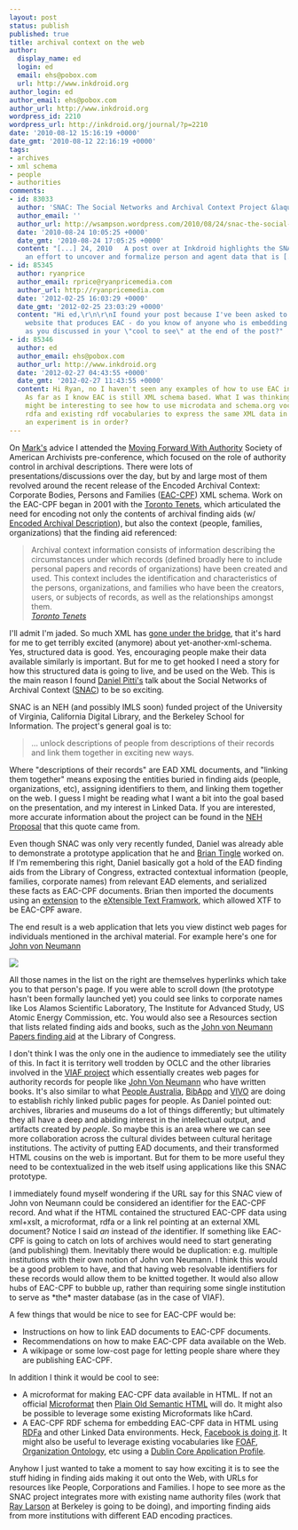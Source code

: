 ```yaml
---
layout: post
status: publish
published: true
title: archival context on the web
author:
  display_name: ed
  login: ed
  email: ehs@pobox.com
  url: http://www.inkdroid.org
author_login: ed
author_email: ehs@pobox.com
author_url: http://www.inkdroid.org
wordpress_id: 2210
wordpress_url: http://inkdroid.org/journal/?p=2210
date: '2010-08-12 15:16:19 +0000'
date_gmt: '2010-08-12 22:16:19 +0000'
tags:
- archives
- xml schema
- people
- authorities
comments:
- id: 83033
  author: 'SNAC: The Social Networks and Archival Context Project &laquo; Walker Sampson'
  author_email: ''
  author_url: http://wsampson.wordpress.com/2010/08/24/snac-the-social-networks-and-archival-context-project/
  date: '2010-08-24 10:05:25 +0000'
  date_gmt: '2010-08-24 17:05:25 +0000'
  content: "[...] 24, 2010   A post over at Inkdroid highlights the SNAC project,
    an effort to uncover and formalize person and agent data that is [...]"
- id: 85345
  author: ryanprice
  author_email: rprice@ryanpricemedia.com
  author_url: http://ryanpricemedia.com
  date: '2012-02-25 16:03:29 +0000'
  date_gmt: '2012-02-25 23:03:29 +0000'
  content: "Hi ed,\r\n\r\nI found your post because I've been asked to create an obituary
    website that produces EAC - do you know of anyone who is embedding EAC in HTML
    as you discussed in your \"cool to see\" at the end of the post?"
- id: 85346
  author: ed
  author_email: ehs@pobox.com
  author_url: http://www.inkdroid.org
  date: '2012-02-27 04:43:55 +0000'
  date_gmt: '2012-02-27 11:43:55 +0000'
  content: Hi Ryan, no I haven't seen any examples of how to use EAC in HTML...yet.
    As far as I know EAC is still XML schema based. What I was thinking is that it
    might be interesting to see how to use microdata and schema.org vocabularies or
    rdfa and existing rdf vocabularies to express the same XML data in HTML. Perhaps
    an experiment is in order?
---
```

<p>On <a href="http://matienzo.org/">Mark's</a> advice I attended the <a href="http://gslis.simmons.edu/blogs/jobs/2010/06/01/eac-cpf-moving-forward-with-authority-nara/">Moving Forward With Authority</a> Society of American Archivists pre-conference, which focused on the role of authority control in archival descriptions. There were lots of presentations/discussions over the day, but by and large most of them revolved around the recent release of the Encoded Archival Context: Corporate Bodies, Persons and Families (<a href="http://eac.staatsbibliothek-berlin.de/">EAC-CPF</a>) XML schema. Work on the EAC-CPF began in 2001 with the <a href="http://www.library.yale.edu/eac/torontotenets.htm">Toronto Tenets</a>, which articulated the need for encoding not only the contents of archival finding aids (w/ <a href="http://www.loc.gov/ead/">Encoded Archival Description</a>), but also the context (people, families, organizations) that the finding aid referenced:</p>
<blockquote><p>
Archival context information consists of information describing the circumstances under which records (defined broadly here to include personal papers and records of organizations) have been created and used.  This context includes the identification and characteristics of the persons, organizations, and families who have been the creators, users, or subjects of records, as well as the relationships amongst them.<br />
<em><a href="http://www.library.yale.edu/eac/torontotenets.htm">Toronto Tenets</a></em>
</p></blockquote>
<p>I'll admit I'm jaded. So much XML has <a href="http://www.dlib.indiana.edu/~jenlrile/metadatamap/">gone under the bridge</a>, that it's hard for me to get terribly excited (anymore) about yet-another-xml-schema. Yes, structured data is good. Yes, encouraging people make their data available similarly is important. But for me to get hooked I need a story for how this structured data is going to live, and be used on the Web. This is the main reason I found <a href="http://www.iath.virginia.edu/~dvp4c/">Daniel Pitti's</a> talk about the Social Networks of Archival Context (<a href="http://socialarchive.iath.virginia.edu/">SNAC</a>) to be so exciting.</p>
<p>SNAC is an NEH (and possibly IMLS soon) funded project of the University of Virginia, California Digital Library, and the Berkeley School for Information. The project's general goal is to:</p>
<blockquote><p>
... unlock descriptions of people from descriptions of their records and link them together in exciting new ways.
</p></blockquote>
<p>Where "descriptions of their records" are EAD XML documents, and "linking them together" means exposing the entities buried in finding aids (people, organizations, etc), assigning identifiers to them, and linking them together on the web. I guess I might be reading what I want a bit into the goal based on the presentation, and my interest in Linked Data. If you are interested, more accurate information about the project can be found in the <a href="http://socialarchive.iath.virginia.edu/proposal.html">NEH Proposal</a> that this quote came from. </p>
<p>Even though SNAC was only very recently funded, Daniel was already able to demonstrate a prototype application that he and <a href="http://www.cdlib.org/contact/staff_directory/btingle.html">Brian Tingle</a> worked on. If I'm remembering this right, Daniel basically got a hold of the EAD finding aids from the Library of Congress, extracted contextual information (people, families, corporate names) from relevant EAD elements, and serialized these facts as EAC-CPF documents. Brian then imported the documents using an <a href="http://bitbucket.org/btingle/cpf2html/wiki/Home">extension</a> to the <a href="http://sourceforge.net/apps/trac/xtf">eXtensible Text Framwork</a>, which allowed XTF to be EAC-CPF aware.</p>
<p>The end result is a web application that lets you view distinct web pages for individuals mentioned in the archival material.  For example here's one for <a href="http://en.wikipedia.org/wiki/John_von_Neumann">John von Neumann</a></p>
<p><a href="http://inkdroid.org/images/neumann-snac.png"><img src="http://inkdroid.org/images/neumann-snac.png" style="border: none;" /></a></p>
<p>All those names in the list on the right are themselves hyperlinks which take you to that person's page. If you were able to scroll down (the prototype hasn't been formally launched yet) you could see links to corporate names like Los Alamos Scientific Laboratory, The Institute for Advanced Study, US Atomic Energy Commission, etc. You would also see a Resources section that lists related finding aids and books, such as the <a href="http://lcweb2.loc.gov/cgi-bin/faidfrquery/r?faid/faidfr:@field(SOURCE+@band(von+neumann+john))">John von Neumann Papers finding aid</a> at the Library of Congress.</p>
<p>I don't think I was the only one in the audience to immediately see the utility of this. In fact it is territory well trodden by OCLC and the other libraries involved in the <a href="http://viaf.org">VIAF project</a> which essentially creates web pages for authority records for people like <a href="http://viaf.org/viaf/99899730/">John Von Neumann</a> who have written books. It's also similar to what <a href="http://trove.nla.gov.au/people">People Australia</a>, <a href="http://bibapp.org/">BibApp</a> and <a href="http://vivoweb.org/">VIVO</a> are doing to establish richly linked public pages for people. As Daniel pointed out: archives, libraries and museums do a lot of things differently; but ultimately they all have a deep and abiding interest in the intellectual output, and artifacts created by <em>people</em>. So maybe this is an area where we can see more collaboration across the cultural divides between cultural heritage institutions. The activity of putting EAD documents, and their transformed HTML cousins on the web is important. But for them to be more useful they need to be contextualized in the web itself using applications like this SNAC prototype.</p>
<p>I immediately found myself wondering if the URL say for this SNAC view of John von Neumann could be considered an identifier for the EAC-CPF record. And what if the HTML contained the structured EAC-CPF data using xml+xslt, a microformat, rdfa or a link rel pointing at an external XML document? Notice I said <em>an</em> instead of <em>the</em> identifier. If something like EAC-CPF is going to catch on lots of archives would need to start generating (and publishing) them. Inevitably there would be duplication: e.g. multiple institutions with their own notion of John von Neumann. I think this would be a good problem to have, and that having web resolvable identifiers for these records would allow them to be knitted together. It would also allow hubs of EAC-CPF to bubble up, rather than requiring some single institution to serve as *the* master database (as in the case of VIAF).</p>
<p>A few things that would be nice to see for EAC-CPF would be:</p>
<ul>
<li>Instructions on how to link EAD documents to EAC-CPF documents.</li>
<li>Recommendations on how to make EAC-CPF data available on the Web.</li>
<li>A wikipage or some low-cost page for letting people share where they are publishing EAC-CPF.</li>
</ul>
<p>In addition I think it would be cool to see:</p>
<ul>
<li>A microformat for making EAC-CPF data available in HTML. If not an official <a href="http://microformats.org">Microformat</a> then <a href="http://microformats.org/wiki/posh">Plain Old Semantic HTML</a> will do. It might also be possible to leverage some existing Microformats like hCard.</li>
<li>A EAC-CPF RDF schema for embedding EAC-CPF data in HTML using <a href="http://www.w3.org/TR/xhtml-rdfa-primer/">RDFa</a> and other Linked Data environments. Heck, <a href="http://developers.facebook.com/docs/opengraph">Facebook is doing it</a>. It might also be useful to leverage existing vocabularies like <a href=''http://xmlns.com/foaf/spec/">FOAF</a>, <a href="http://www.epimorphics.com/public/vocabulary/org.html">Organization Ontology</a>, etc using a <a href="http://dublincore.org/usage/documents/profile-guidelines/">Dublin Core Application Profile</a>.</li>
</ul>
<p>Anyhow I just wanted to take a moment to say how exciting it is to see the stuff hiding in finding aids making it out onto the Web, with URLs for resources like People, Corporations and Families. I hope to see more as the SNAC project integrates more with existing name authority files (work that <a href="http://people.ischool.berkeley.edu/~ray/">Ray Larson</a> at Berkeley is going to be doing), and importing finding aids from more institutions with different EAD encoding practices.</p>
